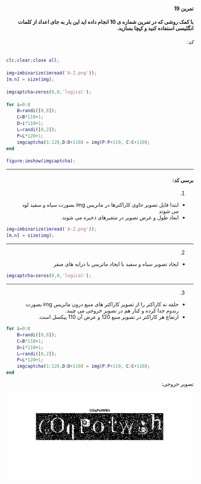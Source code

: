 <div dir="rtl">

#### تمرین 19
#### با کمک روشی که در تمرین شماره ی 10 انجام داده اید این بار به جای اعداد از کلمات انگلیسی استفاده کنید و کپچا بسازید. <br />



###### کد:
</div>

```matlab
clc;clear;close all;

img=imbinarize(imread('A-Z.png'));
[m,n] = size(img);

imgcaptcha=zeros(0,0,'logical');

for i=0:8
    B=randi([0,8]);
    C=B*110+1;
    D=i*110+1;
    L=randi([0,2]);
    P=L*120+1;
    imgcaptcha(1:120,D:D+110) = img(P:P+119, C:C+110);
end    

figure;imshow(imgcaptcha);
```

<div dir="rtl">

---
#### برسی کد:
1. <br/>
- ابتدا فایل تصویر حاوی کاراکترها در ماتریس img بصورت سیاه و سفید لود می شوند
- ابعاد طول و عرض تصویر در متغیرهای ذخیره می شوند.
</div>

```matlab
img=imbinarize(imread('A-Z.png'));
[m,n] = size(img);
```
---
<div dir="rtl">

2. 
- ایجاد تصویر سیاه و سفید  با ایجاد ماتریس با درایه های صفر <br />
</div>

```matlab
imgcaptcha=zeros(0,0,'logical');
```
---
<div dir="rtl">

3. 
-  حلقه نه کاراکتر را از تصویر کاراکتر های منبع درون ماتریس img بصورت رندوم جدا کرده و کنار هم در تصویر خروجی می چیند.
- ارتفاع هر کاراکتر در تصویر منبع 120  و عرض آن 110 پیکسل است.
</div>

```matlab
for i=0:8
    B=randi([0,8]);
    C=B*110+1;
    D=i*110+1;
    L=randi([0,2]);
    P=L*120+1;
    imgcaptcha(1:120,D:D+110) = img(P:P+119, C:C+110);
end    
```
<div dir="rtl">
تصویر خروجی:<br />
</div>

![Image of Yaktocat](result.png)